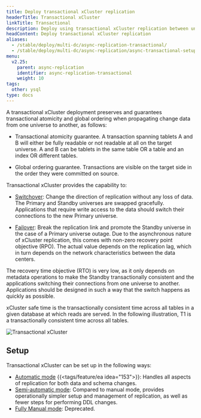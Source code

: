 ```yaml
---
title: Deploy transactional xCluster replication
headerTitle: Transactional xCluster
linkTitle: Transactional
description: Deploy using transactional xCluster replication between universes
headContent: Deploy transactional xCluster replication
aliases:
  - /stable/deploy/multi-dc/async-replication-transactional/
  - /stable/deploy/multi-dc/async-replication/async-transactional-setup/
menu:
  v2.25:
    parent: async-replication
    identifier: async-replication-transactional
    weight: 10
tags:
  other: ysql
type: docs
---
```


A transactional xCluster deployment preserves and guarantees transactional atomicity and global ordering when propagating change data from one universe to another, as follows:

- Transactional atomicity guarantee. A transaction spanning tablets A and B will either be fully readable or not readable at all on the target universe. A and B can be tablets in the same table OR a table and an index OR different tables.

- Global ordering guarantee. Transactions are visible on the target side in the order they were committed on source.

Transactional xCluster provides the capability to:

- [Switchover](../async-transactional-switchover/): Change the direction of replication without any loss of data. The Primary and Standby universes are swapped gracefully. Applications that require write access to the data should switch their connections to the new Primary universe.

- [Failover](../async-transactional-failover/): Break the replication link and promote the Standby universe in the case of a Primary universe outage. Due to the asynchronous nature of xCluster replication, this comes with non-zero recovery point objective (RPO). The actual value depends on the replication lag, which in turn depends on the network characteristics between the data centers.

The recovery time objective (RTO) is very low, as it only depends on metadata operations to make the Standby transactionally consistent and the applications switching their connections from one universe to another. Applications should be designed in such a way that the switch happens as quickly as possible.

xCluster safe time is the transactionally consistent time across all tables in a given database at which reads are served. In the following illustration, T1 is a transactionally consistent time across all tables.

![Transactional xCluster](/images/deploy/xcluster/xcluster-transactional.png)

## Setup

Transactional xCluster can be set up in the following ways:

- [Automatic mode](../async-transactional-setup-automatic/) {{<tags/feature/ea idea="153">}}: Handles all aspects of replication for both data and schema changes.
- [Semi-automatic mode](../async-transactional-setup-semi-automatic/): Compared to manual mode, provides operationally simpler setup and management of replication, as well as fewer steps for performing DDL changes.
- [Fully Manual mode](../async-transactional-setup-manual/): Deprecated.
